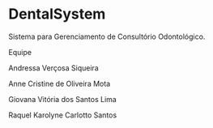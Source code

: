 # DentalSystem
Sistema para Gerenciamento de Consultório Odontológico. 

Equipe

Andressa Verçosa Siqueira

Anne Cristine de Oliveira Mota

Giovana Vitória dos Santos Lima

Raquel Karolyne Carlotto Santos
